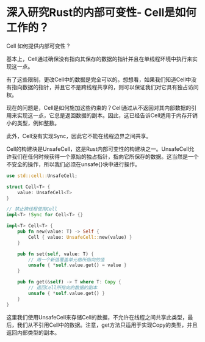 # 深入研究Rust的内部可变性- Cell是如何工作的？

Cell 如何提供内部可变性？

基本上，Cell通过确保没有指向其保存的数据的指针并且在单线程环境中执行来实现这一点。

有了这些限制，更改Cell中的数据是完全可以的。想想看，如果我们知道Cell中没有指向数据的指针，并且它不是跨线程共享的，则可以保证我们对它具有独占访问权。

现在的问题是，Cell是如何施加这些约束的？Cell通过从不返回对其内部数据的引用来实现这一点，它总是返回数据的副本。因此，这已经告诉Cell适用于内存开销小的类型，例如整数。

此外，Cell没有实现Sync，因此它不能在线程边界之间共享。

Cell的构建块是UnsafeCell，这是Rust内部可变性的构建块之一。UnsafeCell允许我们在任何时候获得一个原始的独占指针，指向它所保存的数据。这当然是一个不安全的操作，所以我们必须在unsafe{}块中进行操作。

```rust
use std::cell::UnsafeCell;

struct Cell<T> {
    value: UnsafeCell<T>
}

// 禁止跨线程使用Cell
impl<T> !Sync for Cell<T> {}

impl<T> Cell<T> {
    pub fn new(value: T) -> Self {
        Cell { value: UnsafeCell::new(value) }
    }

    pub fn set(self, value: T) {
        // 用一个新值覆盖单元格所指向的值
        unsafe { *self.value.get() = value }
    }

    pub fn get(&self) -> T where T: Copy {
        // 返回Cell所指向的数据的副本
        unsafe { *self.value.get() }
    }
}
```

这里我们使用UnsafeCell来存储Cell的数据，不允许在线程之间共享此类型，最后，我们从不引用Cell中的数据。注意，get方法只适用于实现Copy的类型，并且返回内部类型的副本。

